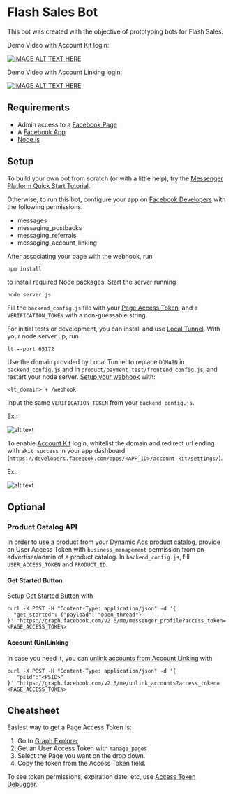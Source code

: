 # Flash Sales Bot

This bot was created with the objective of prototyping bots for Flash Sales.

Demo Video with Account Kit login:

[![IMAGE ALT TEXT HERE](http://img.youtube.com/vi/DfI0GzfXmqA/0.jpg)](https://youtu.be/DfI0GzfXmqA)

Demo Video with Account Linking login:

[![IMAGE ALT TEXT HERE](http://img.youtube.com/vi/l-hRnBsPLW8/0.jpg)](https://youtu.be/l-hRnBsPLW8)



## Requirements

  * Admin access to a [Facebook Page](https://www.facebook.com/bookmarks/pages)
  * A [Facebook App](http://developers.facebook.com/apps)
  * [Node.js](https://nodejs.org/en/)

## Setup

To build your own bot from scratch (or with a little help), try the [Messenger Platform Quick Start Tutorial](https://developers.facebook.com/docs/messenger-platform/getting-started/quick-start).

Otherwise, to run this bot, configure your app on [Facebook Developers](http://developers.facebook.com/apps) with the following permissions:
  * messages
  * messaging_postbacks
  * messaging_referrals
  * messaging_account_linking

After associating your page with the webhook, run

`npm install`

to install required Node packages.
Start the server running

`node server.js`

Fill the `backend_config.js` file with your [Page Access Token](https://developers.facebook.com/docs/pages/access-tokens), and a `VERIFICATION_TOKEN` with a non-guessable string.

For initial tests or development, you can install and use [Local Tunnel](https://localtunnel.github.io/www/).
With your node server up, run

`lt --port 65172`

Use the domain provided by Local Tunnel to replace `DOMAIN` in `backend_config.js` and in `product/payment_test/frontend_config.js`, and restart your node server. [Setup your webhook](https://developers.facebook.com/docs/messenger-platform/getting-started/app-setup) with:

`<lt_domain> + /webhook`

Input the same `VERIFICATION_TOKEN` from your `backend_config.js`.

Ex.:

![alt text](https://github.com/Gagaus/flash_sales_bot/blob/master/readme_files/webhook_setup.png "Webhook Setup")

To enable [Account Kit](https://developers.facebook.com/docs/accountkit/) login, whitelist the domain and redirect url ending with `akit_success` in your app dashboard (`https://developers.facebook.com/apps/<APP_ID>/account-kit/settings/`).

Ex.:

![alt text](https://github.com/Gagaus/flash_sales_bot/blob/master/readme_files/akit_setup.png "Account Kit Setup")

## Optional

### Product Catalog API

In order to use a product from your [Dynamic Ads product catalog](https://developers.facebook.com/docs/marketing-api/dynamic-product-ads/product-catalog/), provide an User Access Token with `business_management` permission from an advertiser/admin of a product catalog. In `backend_config.js`, fill `USER_ACCESS_TOKEN` and `PRODUCT_ID`.

#### Get Started Button

Setup [Get Started Button](https://developers.facebook.com/docs/messenger-platform/reference/messenger-profile-api/get-started-button) with

```
curl -X POST -H "Content-Type: application/json" -d '{
  "get_started": {"payload": "open_thread"}
}' "https://graph.facebook.com/v2.6/me/messenger_profile?access_token=<PAGE_ACCESS_TOKEN>
```

#### Account (Un)Linking
In case you need it, you can [unlink accounts from Account Linking](https://developers.facebook.com/docs/messenger-platform/identity/account-linking#unlink) with

```
curl -X POST -H "Content-Type: application/json" -d '{
   "psid":"<PSID>"
}' "https://graph.facebook.com/v2.6/me/unlink_accounts?access_token=<PAGE_ACCESS_TOKEN>
```

## Cheatsheet

Easiest way to get a Page Access Token is:

1. Go to [Graph Explorer](https://developers.facebook.com/tools/explorer/)
2. Get an User Access Token with `manage_pages`
3. Select the Page you want on the drop down.
4. Copy the token from the Access Token field.

To see token permissions, expiration date, etc, use [Access Token Debugger](https://developers.facebook.com/tools/debug/accesstoken).

